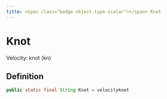 ```yaml
---
title: <span class="badge object-type-scalar"></span> Knot
---
```

# <span class="badge object-type-scalar"></span> Knot

Velocity: knot (kn)

## Definition

```java
public static final String Knot = velocityknot
```

